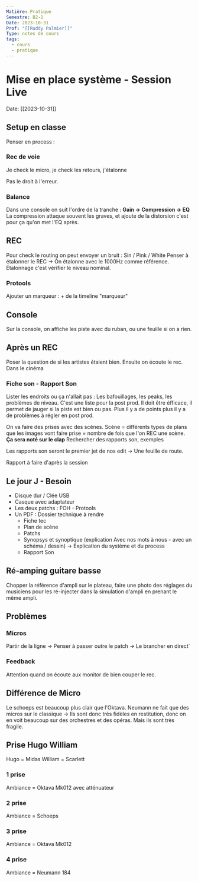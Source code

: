 ```yaml
---
Matière: Pratique
Semestre: B2-1
Date: 2023-10-31
Prof: "[[Ruddy Palmier]]"
Type: notes de cours
tags:
  - cours
  - pratique
---
```

# Mise en place système - Session Live
Date: [[2023-10-31]] 

## Setup en classe
Penser en process : 
### Rec de voie 
Je check le micro, je check les retours, j'étalonne 

Pas le droit à l'erreur. 
### Balance
Dans une console on suit l'ordre de la tranche : 
**Gain → Compression → EQ**
La compression attaque souvent les graves, et ajoute de la distorsion c'est pour ça qu'on met l'EQ après.
## REC 
Pour check le routing on peut envoyer un bruit : Sin / Pink / White 
Penser à étalonner le REC → On étalonne avec le 1000Hz comme référence. 
Étalonnage c'est vérifier le niveau nominal. 
### Protools
Ajouter un marqueur : + de la timeline "marqueur"


## Console 
Sur la console, on affiche les piste avec du ruban, ou une feuille si on a rien. 
## Après un REC 
Poser la question de si les artistes étaient bien. Ensuite on écoute le rec. 
Dans le cinéma 
### Fiche son - Rapport Son 
Lister les endroits ou ça n'allait pas : Les bafouillages, les peaks, les problèmes de niveau. 
C'est une liste pour la post prod. 
Il doit être éfficace, il permet de jauger si la piste est bien ou pas. Plus il y a de points plus il y a de problèmes à régler en post prod. 

On va faire des prises avec des scènes. 
Scène = différents types de plans que les images vont faire 
prise = nombre de fois que l'on REC une scène. 
**Ça sera noté sur le clap**
Rechercher des rapports son, exemples

Les rapports son seront le premier jet de nos edit → Une feuille de route.

Rapport à faire d'après la session
## Le jour J - Besoin 
- Disque dur / Clée USB
- Casque avec adaptateur
- Les deux patchs : FOH - Protools 
- Un PDF : Dossier technique à rendre 
	- Fiche tec 
	- Plan de scène 
	- Patchs 
	- Synopsys et synoptique (explication Avec nos mots à nous - avec un schéma / dessin) → Explication du système et du process 
	- Rapport Son 

## Ré-amping guitare basse 
Chopper la référence d'ampli sur le plateau, faire une photo des réglages du musiciens pour les ré-injecter dans la simulation d'ampli en prenant le même ampli. 

## Problèmes 
### Micros
Partir de la ligne → Penser à passer outre le patch → Le brancher en direct`

### Feedback
Attention quand on écoute aux monitor de bien couper le rec.
## Différence de Micro 
Le schoeps est beaucoup plus clair que l'Oktava. 
Neumann ne fait que des micros sur le classique → Ils sont donc très fidèles en restitution, donc on en voit beaucoup sur des orchestres et des opéras. Mais ils sont très fragile. 

## Prise Hugo William 
Hugo = Midas
William = Scarlett
### 1 prise 
Ambiance = Oktava Mk012 avec atténuateur 
### 2 prise 
Ambiance = Schoeps 
### 3 prise 
Ambiance = Oktava Mk012 
### 4 prise 
Ambiance = Neumann 184
